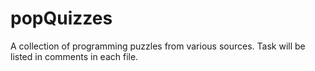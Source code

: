 # popQuizzes
A collection of programming puzzles from various sources.
Task will be listed in comments in each file.
